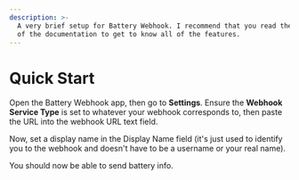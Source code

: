 ```yaml
---
description: >-
  A very brief setup for Battery Webhook. I recommend that you read the entirety
  of the documentation to get to know all of the features.
---
```


# Quick Start

Open the Battery Webhook app, then go to **Settings**. Ensure the **Webhook Service Type** is set to whatever your webhook corresponds to, then paste the URL into the webhook URL text field.

Now, set a display name in the Display Name field (it's just used to identify you to the webhook and doesn't have to be a username or your real name).

You should now be able to send battery info.
